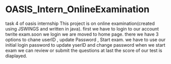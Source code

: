 # OASIS_Intern_OnlineExamination
task 4 of oasis internship
This project is on online examination(created using JSWINGS and written in java).
first we have to login to our account twrite exam.soon we login we are moved to home page.
there we have 3 options to chane userID , update Password , Start exam.
we have to use our initial login password to update yserID and change password
when we start exam we can review or submit the questions at last the score of our test is diaplayed.
